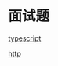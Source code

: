 # 面试题

[typescript](https://github.com/xin113726/interview/issues/1)

[http](https://github.com/xin113726/interview/issues/2)
